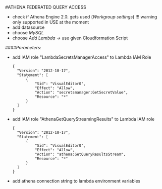 #ATHENA FEDERATED QUERY ACCESS

* check if Athena Engine 2.0. gets used (_Workgroup settings_)
!!!  warning 
  only supported in USE at the moment
* add datasource
* choose _MySQL_
* choose _Add Lambda_ -> use given Cloudformation Script

####_Parameters_:
* add IAM role "LambdaSecretsManagerAccess" to Lambda IAM Role
    ```
    {
      "Version": "2012-10-17",
      "Statement": [
          {
              "Sid": "VisualEditor0",
              "Effect": "Allow",
              "Action": "secretsmanager:GetSecretValue",
              "Resource": "*"
          }
      ]
    }
    ```
* add IAM role "AthenaGetQueryStreamingResults" to Lambda IAM role
    ```  
    {
      "Version": "2012-10-17",
      "Statement": [
          {
              "Sid": "VisualEditor0",
              "Effect": "Allow",
              "Action": "athena:GetQueryResultsStream",
              "Resource": "*"
          }
      ]
    }
    ```
* add athena connection string to lambda environment variables